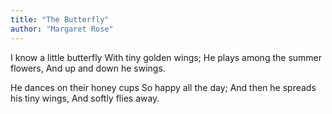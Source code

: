 ```yaml
---
title: "The Butterfly"
author: "Margaret Rose"
---
```


I know a little butterfly 
With tiny golden wings;
He plays among the summer flowers,
And up and down he swings.

He dances on their honey cups 
So happy all the day;
And then he spreads his tiny wings,
And softly flies away.
